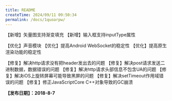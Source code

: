 ```yaml
---
title: README
createTime: 2024/09/11 09:50:34
permalink: /docs/1quoarpw/
---
```

【新增】矢量图支持渐变填充
【新增】输入框支持inputType属性

【优化】声音模块
【优化】提高Android WebSocket的稳定性
【优化】提高原生渲染功能的稳定性

【修复】解决http请求没有把header发出去的问题
【修复】解决post请求发送二进制数据，数据错误的问题
【修复】解决http请求头部信息不包含UA的问题
【修复】解决iOS上旋转屏幕可能导致黑屏的问题
【修复】解决setTimeout作用域错误的问题
【修复】修正JavaScriptCore C++对象导致的GC崩溃

**【发布日期】：2018-8-7**
